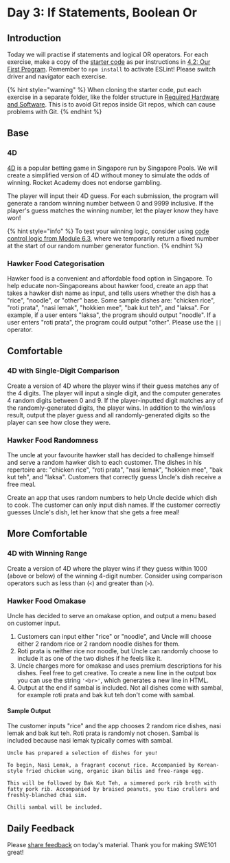 # Day 3: If Statements, Boolean Or

## Introduction

Today we will practise if statements and logical OR operators. For each exercise, make a copy of the [starter code](https://github.com/rocketacademy/swe101-starter-code) as per instructions in [4.2: Our First Program](../4-getting-started-with-code/4.2-our-first-program.md#setup). Remember to `npm install` to activate ESLint! Please switch driver and navigator each exercise.

{% hint style="warning" %}
When cloning the starter code, put each exercise in a separate folder, like the folder structure in [Required Hardware and Software](../course-logistics/required-hardware-and-software.md#folder-structure-for-swe101). This is to avoid Git repos inside Git repos, which can cause problems with Git.
{% endhint %}

## Base

### 4D

[4D](http://www.singaporepools.com.sg/en/rules/Pages/4d-game-rules-general.html) is a popular betting game in Singapore run by Singapore Pools. We will create a simplified version of 4D without money to simulate the odds of winning. Rocket Academy does not endorse gambling.

The player will input their 4D guess. For each submission, the program will generate a random winning number between 0 and 9999 inclusive. If the player's guess matches the winning number, let the player know they have won!

{% hint style="info" %}
To test your winning logic, consider using [code control logic from Module 6.3](../6-conditional-logic/6.3-boolean-and-not.md#code-control), where we temporarily return a fixed number at the start of our random number generator function.
{% endhint %}

### Hawker Food Categorisation

Hawker food is a convenient and affordable food option in Singapore. To help educate non-Singaporeans about hawker food, create an app that takes a hawker dish name as input, and tells users whether the dish has a "rice", "noodle", or "other" base. Some sample dishes are: "chicken rice", "roti prata", "nasi lemak", "hokkien mee", "bak kut teh", and "laksa". For example, if a user enters "laksa", the program should output "noodle". If a user enters "roti prata", the program could output "other". Please use the `||` operator.

## Comfortable

### 4D with Single-Digit Comparison

Create a version of 4D where the player wins if their guess matches any of the 4 digits. The player will input a single digit, and the computer generates 4 random digits between 0 and 9. If the player-inputted digit matches any of the randomly-generated digits, the player wins. In addition to the win/loss result, output the player guess and all randomly-generated digits so the player can see how close they were.

### Hawker Food Randomness

The uncle at your favourite hawker stall has decided to challenge himself and serve a random hawker dish to each customer. The dishes in his repertoire are: "chicken rice", "roti prata", "nasi lemak", "hokkien mee", "bak kut teh", and "laksa". Customers that correctly guess Uncle's dish receive a free meal.

Create an app that uses random numbers to help Uncle decide which dish to cook. The customer can only input dish names. If the customer correctly guesses Uncle's dish, let her know that she gets a free meal!

## More Comfortable

### 4D with Winning Range

Create a version of 4D where the player wins if they guess within 1000 \(above or below\) of the winning 4-digit number. Consider using comparison operators such as less than \(`<`\) and greater than \(`>`\).

### Hawker Food Omakase

Uncle has decided to serve an omakase option, and output a menu based on customer input. 

1. Customers can input either "rice" or "noodle", and Uncle will choose either 2 random rice or 2 random noodle dishes for them.
2. Roti prata is neither rice nor noodle, but Uncle can randomly choose to include it as one of the two dishes if he feels like it.
3. Uncle charges more for omakase and uses premium descriptions for his dishes. Feel free to get creative. To create a new line in the output box you can use the string `'<br>'`, which generates a new line in HTML.
4. Output at the end if sambal is included. Not all dishes come with sambal, for example roti prata and bak kut teh don't come with sambal.

#### Sample Output

The customer inputs "rice" and the app chooses 2 random rice dishes, nasi lemak and bak kut teh. Roti prata is randomly not chosen. Sambal is included because nasi lemak typically comes with sambal.

```text
Uncle has prepared a selection of dishes for you!

To begin, Nasi Lemak, a fragrant coconut rice. Accompanied by Korean-style fried chicken wing, organic ikan bilis and free-range egg.

This will be followed by Bak Kut Teh, a simmered pork rib broth with fatty pork rib. Accompanied by braised peanuts, you tiao crullers and freshly-blanched chai sim.

Chilli sambal will be included.
```

## Daily Feedback

Please [share feedback](https://forms.gle/8P4TURiYNPDmyAmH9) on today's material. Thank you for making SWE101 great!

